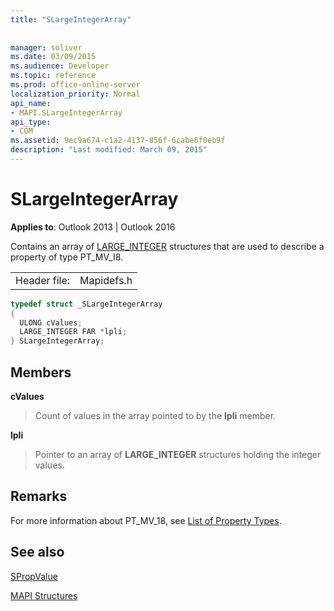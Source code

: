```yaml
---
title: "SLargeIntegerArray"
 
 
manager: soliver
ms.date: 03/09/2015
ms.audience: Developer
ms.topic: reference
ms.prod: office-online-server
localization_priority: Normal
api_name:
- MAPI.SLargeIntegerArray
api_type:
- COM
ms.assetid: 9ec9a674-c1a2-4137-856f-6cabe6f0eb9f
description: "Last modified: March 09, 2015"
---
```


# SLargeIntegerArray

  
  
**Applies to**: Outlook 2013 | Outlook 2016 
  
Contains an array of [LARGE_INTEGER](https://go.microsoft.com/fwlink/?LinkId=132130) structures that are used to describe a property of type PT_MV_I8. 
  
|||
|:-----|:-----|
|Header file:  <br/> |Mapidefs.h  <br/> |
   
```cpp
typedef struct _SLargeIntegerArray
{
  ULONG cValues;
  LARGE_INTEGER FAR *lpli;
} SLargeIntegerArray;

```

## Members

 **cValues**
  
> Count of values in the array pointed to by the **lpli** member. 
    
 **lpli**
  
> Pointer to an array of **LARGE_INTEGER** structures holding the integer values. 
    
## Remarks

For more information about PT_MV_18, see [List of Property Types](property-types.md).
  
## See also



[SPropValue](spropvalue.md)


[MAPI Structures](mapi-structures.md)

